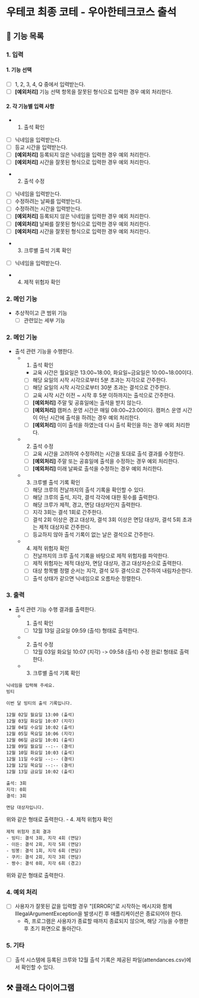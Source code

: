 # 우테코 최종 코테 - 우아한테크코스 출석

## 📌 기능 목록

### 1. 입력
#### 1. 기능 선택
- [ ] 1, 2, 3, 4, Q 중에서 입력받는다.
- [ ] **[예외처리]** 기능 선택 항목을 잘못된 형식으로 입력한 경우 예외 처리한다.
#### 2. 각 기능별 입력 사항
- 1. 출석 확인
- [ ] 닉네임을 입력받는다.
- [ ] 등교 시간을 입력받는다.
- [ ] **[예외처리]** 등록되지 않은 닉네임을 입력한 경우 예외 처리한다.
- [ ] **[예외처리]** 시간을 잘못된 형식으로 입력한 경우 예외 처리한다.
- 2. 출석 수정
- [ ] 닉네임을 입력받는다.
- [ ] 수정하려는 날짜를 입력받는다.
- [ ] 수정하려는 시간을 입력받는다.
- [ ] **[예외처리]** 등록되지 않은 닉네임을 입력한 경우 예외 처리한다.
- [ ] **[예외처리]** 날짜를 잘못된 형식으로 입력한 경우 예외 처리한다.
- [ ] **[예외처리]** 시간을 잘못된 형식으로 입력한 경우 예외 처리한다.
- 3. 크루별 출석 기록 확인
- [ ] 닉네임을 입력받는다.
- 4. 제적 위험자 확인

### 2. 메인 기능
- 추상적이고 큰 범위 기능
    - [ ] 관련있는 세부 기능

### 2. 메인 기능
- 출석 관련 기능을 수행한다.
    - 1. 출석 확인
        - 교육 시간은 월요일은 13:00~18:00, 화요일~금요일은 10:00~18:00이다.
        - [ ] 해당 요일의 시작 시각으로부터 5분 초과는 지각으로 간주한다.
        - [ ] 해당 요일의 시작 시각으로부터 30분 초과는 결석으로 간주한다.
        - [ ] 교육 시작 시간 이전 ~ 시작 후 5분 이하까지는 출석으로 간주한다.
        - [ ] **[예외처리]** 주말 및 공휴일에는 출석을 받지 않는다.
        - [ ] **[예외처리]** 캠퍼스 운영 시간은 매일 08:00~23:00이다. 캠퍼스 운영 시간이 아닌 시간에 출석을 하려는 경우 예외 처리한다.
        - [ ] **[예외처리]** 이미 출석을 하였는데 다시 출석 확인을 하는 경우 예외 처리한다.
    - 2. 출석 수정
        - [ ] 교육 시간을 고려하여 수정하려는 시간을 토대로 출석 결과를 수정한다.
        - [ ] **[예외처리]** 주말 또는 공휴일에 출석을 수정하는 경우 예외 처리한다.
        - [ ] **[예외처리]** 미래 날짜로 출석을 수정하는 경우 예외 처리한다.
    - 3. 크루별 출석 기록 확인
        - [ ] 해당 크루의 전날까지의 출석 기록을 확인할 수 있다.
        - [ ] 해당 크루의 출석, 지각, 결석 각각에 대한 횟수를 출력한다.
        - [ ] 해당 크루가 제적, 경고, 면담 대상자인지 출력한다.
        - [ ] 지각 3회는 결석 1회로 간주한다.
        - [ ] 결석 2회 이상은 경고 대상자, 결석 3회 이상은 면담 대상자, 결석 5회 초과는 제적 대상자로 간주한다.
        - [ ] 등교하지 않아 출석 기록이 없는 날은 결석으로 간주한다.
    - 4. 제적 위험자 확인
        - [ ] 전날까지의 크루 출석 기록을 바탕으로 제적 위험자를 파악한다.
        - [ ] 제적 위험자는 제적 대상자, 면담 대상자, 경고 대상자순으로 출력한다.
        - [ ] 대상 항목별 정렬 순서는 지각, 결석 모두 결석으로 간주하여 내림차순한다.
        - [ ] 출석 상태가 같으면 닉네임으로 오름차순 정렬한다.

### 3. 출력
- 출석 관련 기능 수행 결과를 출력한다.
    - 1. 출석 확인
        - [ ] 12월 13일 금요일 09:59 (출석) 형태로 출력한다.
    - 2. 출석 수정
        - [ ] 12월 03일 화요일 10:07 (지각) -> 09:58 (출석) 수정 완료! 형태로 출력한다.
    - 3. 크루별 출석 기록 확인
```angular2html
닉네임을 입력해 주세요.
빙티

이번 달 빙티의 출석 기록입니다.

12월 02일 월요일 13:00 (출석)
12월 03일 화요일 10:07 (지각)
12월 04일 수요일 10:02 (출석)
12월 05일 목요일 10:06 (지각)
12월 06일 금요일 10:01 (출석)
12월 09일 월요일 --:-- (결석)
12월 10일 화요일 10:03 (출석)
12월 11일 수요일 --:-- (결석)
12월 12일 목요일 --:-- (결석)
12월 13일 금요일 10:02 (출석)

출석: 3회
지각: 0회
결석: 3회

면담 대상자입니다.
```
위와 같은 형태로 출력한다.
    - 4. 제적 위험자 확인
```angular2html
제적 위험자 조회 결과
- 빙티: 결석 3회, 지각 4회 (면담)
- 이든: 결석 2회, 지각 5회 (면담)
- 빙봉: 결석 1회, 지각 6회 (면담)
- 쿠키: 결석 2회, 지각 3회 (면담)
- 짱수: 결석 0회, 지각 6회 (경고)
```
위와 같은 형태로 출력한다.

### 4. 예외 처리
- [ ] 사용자가 잘못된 값을 입력할 경우 "[ERROR]"로 시작하는 메시지와 함께 IllegalArgumentException을 발생시킨 후 애플리케이션은 종료되어야 한다.
  - 즉, 프로그램은 사용자가 종료할 때까지 종료되지 않으며, 해당 기능을 수행한 후 초기 화면으로 돌아간다.

### 5. 기타
- [ ] 출석 시스템에 등록된 크루와 12월 출석 기록은 제공된 파일(attendances.csv)에서 확인할 수 있다.

## ⚒️ 클래스 다이어그램